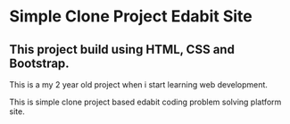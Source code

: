 # Simple Clone Project Edabit Site

## This project build using HTML, CSS and Bootstrap.

This is a my 2 year old project when i start learning web development.

This is simple clone project based edabit coding problem solving platform site.
